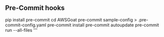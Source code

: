 
## Pre-Commit hooks
pip install pre-commit
cd AWSGoat
pre-commit sample-config > .pre-commit-config.yaml
pre-commit install
pre-commit autoupdate
pre-commit run --all-files '''